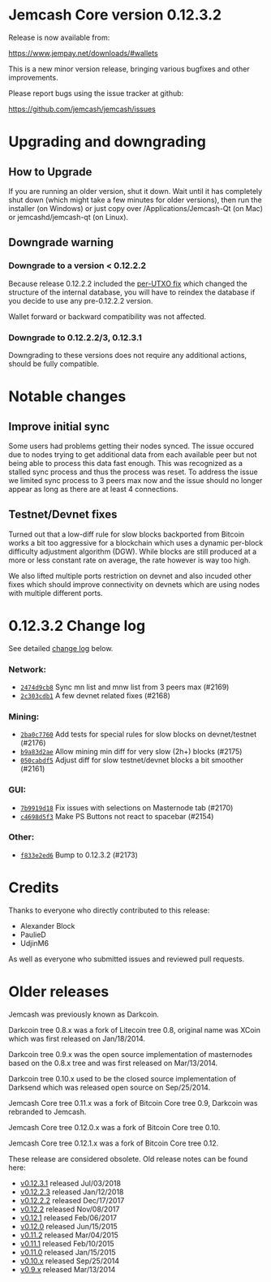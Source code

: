 Jemcash Core version 0.12.3.2
==========================

Release is now available from:

  <https://www.jempay.net/downloads/#wallets>

This is a new minor version release, bringing various bugfixes and other
improvements.

Please report bugs using the issue tracker at github:

  <https://github.com/jemcash/jemcash/issues>


Upgrading and downgrading
=========================

How to Upgrade
--------------

If you are running an older version, shut it down. Wait until it has completely
shut down (which might take a few minutes for older versions), then run the
installer (on Windows) or just copy over /Applications/Jemcash-Qt (on Mac) or
jemcashd/jemcash-qt (on Linux).

Downgrade warning
-----------------

### Downgrade to a version < 0.12.2.2

Because release 0.12.2.2 included the [per-UTXO fix](release-notes/jemcash/release-notes-0.12.2.2.md#per-utxo-fix)
which changed the structure of the internal database, you will have to reindex
the database if you decide to use any pre-0.12.2.2 version.

Wallet forward or backward compatibility was not affected.

### Downgrade to 0.12.2.2/3, 0.12.3.1

Downgrading to these versions does not require any additional actions, should be
fully compatible.


Notable changes
===============

Improve initial sync
--------------------

Some users had problems getting their nodes synced. The issue occured due to nodes trying to
get additional data from each available peer but not being able to process this data fast enough.
This was recognized as a stalled sync process and thus the process was reset. To address the issue
we limited sync process to 3 peers max now and the issue should no longer appear as long as there
are at least 4 connections.

Testnet/Devnet fixes
--------------------

Turned out that a low-diff rule for slow blocks backported from Bitcoin works a bit too aggressive for
a blockchain which uses a dynamic per-block difficulty adjustment algorithm (DGW). While blocks are still
produced at a more or less constant rate on average, the rate however is way too high.

We also lifted multiple ports restriction on devnet and also incuded other fixes which should improve
connectivity on devnets which are using nodes with multiple different ports.


0.12.3.2 Change log
===================

See detailed [change log](https://github.com/jemcash/jemcash/compare/v0.12.3.1...jempay:v0.12.3.2) below.

### Network:
- [`2474d9cb8`](https://github.com/jemcash/jemcash/commit/2474d9cb8) Sync mn list and mnw list from 3 peers max (#2169)
- [`2c303cdb1`](https://github.com/jemcash/jemcash/commit/2c303cdb1) A few devnet related fixes (#2168)

### Mining:
- [`2ba0c7760`](https://github.com/jemcash/jemcash/commit/2ba0c7760) Add tests for special rules for slow blocks on devnet/testnet (#2176)
- [`b9a83d2ae`](https://github.com/jemcash/jemcash/commit/b9a83d2ae) Allow mining min diff for very slow (2h+) blocks (#2175)
- [`050cabdf5`](https://github.com/jemcash/jemcash/commit/050cabdf5) Adjust diff for slow testnet/devnet blocks a bit smoother (#2161)

### GUI:
- [`7b9919d18`](https://github.com/jemcash/jemcash/commit/7b9919d18) Fix issues with selections on Masternode tab (#2170)
- [`c4698d5f3`](https://github.com/jemcash/jemcash/commit/c4698d5f3) Make PS Buttons not react to spacebar (#2154)

### Other:
- [`f833e2ed6`](https://github.com/jemcash/jemcash/commit/f833e2ed6) Bump to 0.12.3.2 (#2173)


Credits
=======

Thanks to everyone who directly contributed to this release:

- Alexander Block
- PaulieD
- UdjinM6

As well as everyone who submitted issues and reviewed pull requests.


Older releases
==============

Jemcash was previously known as Darkcoin.

Darkcoin tree 0.8.x was a fork of Litecoin tree 0.8, original name was XCoin
which was first released on Jan/18/2014.

Darkcoin tree 0.9.x was the open source implementation of masternodes based on
the 0.8.x tree and was first released on Mar/13/2014.

Darkcoin tree 0.10.x used to be the closed source implementation of Darksend
which was released open source on Sep/25/2014.

Jemcash Core tree 0.11.x was a fork of Bitcoin Core tree 0.9,
Darkcoin was rebranded to Jemcash.

Jemcash Core tree 0.12.0.x was a fork of Bitcoin Core tree 0.10.

Jemcash Core tree 0.12.1.x was a fork of Bitcoin Core tree 0.12.

These release are considered obsolete. Old release notes can be found here:

- [v0.12.3.1](https://github.com/jemcash/jemcash/blob/master/doc/release-notes/jemcash/release-notes-0.12.3.1.md) released Jul/03/2018
- [v0.12.2.3](https://github.com/jemcash/jemcash/blob/master/doc/release-notes/jemcash/release-notes-0.12.2.3.md) released Jan/12/2018
- [v0.12.2.2](https://github.com/jemcash/jemcash/blob/master/doc/release-notes/jemcash/release-notes-0.12.2.2.md) released Dec/17/2017
- [v0.12.2](https://github.com/jemcash/jemcash/blob/master/doc/release-notes/jemcash/release-notes-0.12.2.md) released Nov/08/2017
- [v0.12.1](https://github.com/jemcash/jemcash/blob/master/doc/release-notes/jemcash/release-notes-0.12.1.md) released Feb/06/2017
- [v0.12.0](https://github.com/jemcash/jemcash/blob/master/doc/release-notes/jemcash/release-notes-0.12.0.md) released Jun/15/2015
- [v0.11.2](https://github.com/jemcash/jemcash/blob/master/doc/release-notes/jemcash/release-notes-0.11.2.md) released Mar/04/2015
- [v0.11.1](https://github.com/jemcash/jemcash/blob/master/doc/release-notes/jemcash/release-notes-0.11.1.md) released Feb/10/2015
- [v0.11.0](https://github.com/jemcash/jemcash/blob/master/doc/release-notes/jemcash/release-notes-0.11.0.md) released Jan/15/2015
- [v0.10.x](https://github.com/jemcash/jemcash/blob/master/doc/release-notes/jemcash/release-notes-0.10.0.md) released Sep/25/2014
- [v0.9.x](https://github.com/jemcash/jemcash/blob/master/doc/release-notes/jemcash/release-notes-0.9.0.md) released Mar/13/2014

